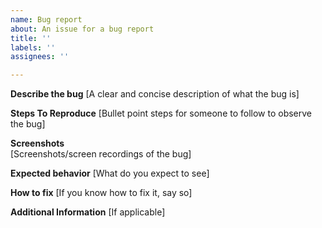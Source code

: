 ```yaml
---
name: Bug report
about: An issue for a bug report
title: ''
labels: ''
assignees: ''

---
```


**Describe the bug**
[A clear and concise description of what the bug is]

**Steps To Reproduce**
[Bullet point steps for someone to follow to observe the bug]

**Screenshots**  
[Screenshots/screen recordings of the bug]

**Expected behavior**
[What do you expect to see]

**How to fix**
[If you know how to fix it, say so]

**Additional Information**
[If applicable]
